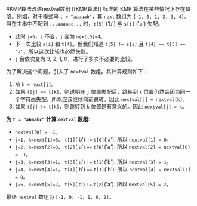 #KMP算法改进nextval数组  [[KMP算法]] 
标准的 KMP 算法在某些情况下存在缺陷。例如，对于模式串 `t = "aaaaab"`，其 `next` 数组为 `[-1, 0, 1, 2, 3, 4]`。当在主串中匹配到 `...aaaaac...` 时，`t[5]` ('b') 与 `s[i]` ('c') 失配。
*   此时 `j=5`，`i` 不变，`j` 变为 `next[5]=4`。
*   下一次比较 `s[i]` 和 `t[4]`。但我们知道 `t[5] != s[i]` 且 `t[4] == t[5] == 'a'`，所以这次比较也必然失败。
*   `j` 会依次变为 3, 2, 1, 0，进行了多次不必要的比较。

为了解决这个问题，引入了 `nextval` 数组。其计算规则如下：
1.  令 `k = next[j]`。
2.  如果 `t[j] == t[k]`，则说明在 `j` 位置失配后，跳转到 `k` 位置仍然会因为同一个字符而失配，所以应该继续向前跳转。因此 `nextval[j] = nextval[k]`。
3.  如果 `t[j] != t[k]`，则跳转到 `k` 位置是有意义的。因此 `nextval[j] = k`。

**为 `t = "abaabc"` 计算 `nextval` 数组:**
*   `nextval[0] = -1`。
*   `j=1, k=next[1]=0`。 `t[1]`('b') `!=` `t[0]`('a'). 所以 `nextval[1] = 0`。
*   `j=2, k=next[2]=0`。 `t[2]`('a') `==` `t[0]`('a'). 所以 `nextval[2] = nextval[0] = -1`。
*   `j=3, k=next[3]=1`。 `t[3]`('a') `!=` `t[1]`('b'). 所以 `nextval[3] = 1`。
*   `j=4, k=next[4]=1`。 `t[4]`('b') `==` `t[1]`('b'). 所以 `nextval[4] = nextval[1] = 0`。
*   `j=5, k=next[5]=2`。 `t[5]`('c') `!=` `t[2]`('a'). 所以 `nextval[5] = 2`。

最终 `nextval` 数组为 `[-1, 0, -1, 1, 0, 2]`。
